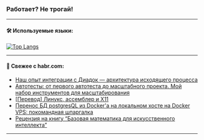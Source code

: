 ### Работает? Не трогай!

---
<!--
#### 🛠️ Technical stack:

![Java](https://img.shields.io/badge/Java-informational?logo=Oracle&style=flat&logoColor=white&color=FF4500)
![Kotlin](https://img.shields.io/badge/Kotlin-informational?logo=Kotlin&style=flat&logoColor=white&color=774D97)
![TS](https://img.shields.io/badge/TypeScript-informational?logo=typeScript&style=flat&logoColor=black&color=017acc)
![Python](https://img.shields.io/badge/Python-informational?logo=Python&style=flat&logoColor=black&color=ffdd54) <br>
![Spring](https://img.shields.io/badge/Spring-informational?logo=Spring&style=flat&logoColor=white&color=6DB33F) 
![SpringBoot](https://img.shields.io/badge/SpringBoot-informational?logo=SpringBoot&style=flat&logoColor=white&color=6DB33F)
![Nest](https://img.shields.io/badge/NestJS-informational?logo=NestJS&style=flat&logoColor=white&color=E0234E) 
![NodeJS](https://img.shields.io/badge/NodeJS-informational?logo=node.js&style=flat&logoColor=white&color=70A760)<br>
![PostgreSQL](https://img.shields.io/badge/PostgreSQL-informational?logo=PostgreSQL&style=flat&logoColor=white&color=DAA520)
![MongoDB](https://img.shields.io/badge/MongoDB-informational?logo=MongoDB&style=flat&logoColor=white&color=870000)
![Apache](https://img.shields.io/badge/Apache-informational?logo=apache&style=flat&logoColor=white&color=f74e28)

___ 
-->

#### 🛠️ Используемые языки:

[![Top Langs](https://github-readme-stats-u2qms2cxw-advtsettinggmailcoms-projects.vercel.app/api/top-langs/?username=zloylis&langs_count=10&hide_title=true&title_color=e6edf3&size_weight=0.5&count_weight=0.5&layout=compact&hide_progress=true&hide_border=true&theme=dracula)](https://github.com/zloylis)

<!---


####  :octocat:&nbsp;&nbsp; Статистика:

![GitHub stats](https://github-readme-stats-u2qms2cxw-advtsettinggmailcoms-projects.vercel.app/api?username=zloylis&show_icons=true&hide_border=true&theme=dracula&title_color=e6edf3&include_all_commits=true&count_private=true&hide_rank=false&hide_title=true&rank_icon=github)
-->
---

#### 💬 Свежее с habr.com:

<!-- BLOG-POST-LIST:START -->
- [Наш опыт интеграции с Диадок — архитектура исходящего процесса](https://habr.com/ru/companies/alfastrah/articles/840522/?utm_source=habrahabr&utm_medium=rss&utm_campaign=840522)
- [Автотесты: от первого автотеста до масштабного проекта. Мой набор инструментов для масштабирования](https://habr.com/ru/articles/840594/?utm_source=habrahabr&utm_medium=rss&utm_campaign=840594)
- [[Перевод] Линукс, ассемблер и X11](https://habr.com/ru/articles/840590/?utm_source=habrahabr&utm_medium=rss&utm_campaign=840590)
- [Перенос БД postgresQL из Docker&#39;а на локальном хосте на Docker VPS: покомандная шпаргалка](https://habr.com/ru/articles/840458/?utm_source=habrahabr&utm_medium=rss&utm_campaign=840458)
- [Рецензия на книгу “Базовая математика для искусственного интеллекта”](https://habr.com/ru/companies/ssp-soft/articles/840570/?utm_source=habrahabr&utm_medium=rss&utm_campaign=840570)
<!-- BLOG-POST-LIST:END -->

---
